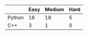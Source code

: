 |           | Easy  | Medium | Hard  |
|-----------|-------|--------|-------|
| Python    | 16    | 18     | 5     |
| C++       | 3     | 1      | 0     |